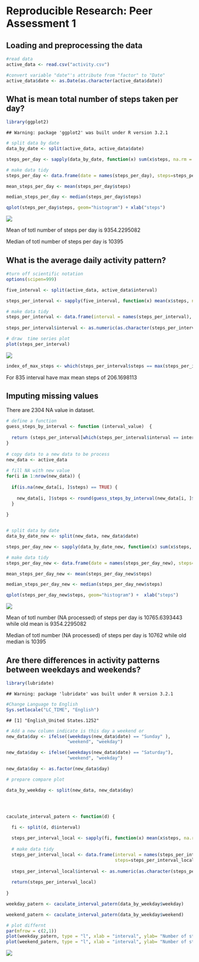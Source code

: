 # Reproducible Research: Peer Assessment 1


## Loading and preprocessing the data


```r
#read data
active_data <- read.csv("activity.csv")

#convert variable "date"'s attribute from "factor" to "Date"
active_data$date <- as.Date(as.character(active_data$date))
```

## What is mean total number of steps taken per day?


```r
library(ggplot2)
```

```
## Warning: package 'ggplot2' was built under R version 3.2.1
```

```r
# split data by date
data_by_date <- split(active_data, active_data$date)

steps_per_day <- sapply(data_by_date, function(x) sum(x$steps, na.rm = TRUE))

# make data tidy
steps_per_day <- data.frame(date = names(steps_per_day), steps=steps_per_day, row.names = NULL)

mean_steps_per_day <- mean(steps_per_day$steps)

median_steps_per_day <- median(steps_per_day$steps)

qplot(steps_per_day$steps, geom="histogram") + xlab("steps")
```

![](PA1_template_files/figure-html/unnamed-chunk-2-1.png) 

Mean of totl number of steps per day is  9354.2295082

Median of totl number of steps per day is  10395

## What is the average daily activity pattern?


```r
#turn off scientific notation
options(scipen=999)

five_interval <- split(active_data, active_data$interval)

steps_per_interval <- sapply(five_interval, function(x) mean(x$steps, na.rm = TRUE))

# make data tidy
steps_per_interval <- data.frame(interval = names(steps_per_interval), steps=steps_per_interval, row.names = NULL)
 
steps_per_interval$interval <- as.numeric(as.character(steps_per_interval$interval))

# draw  time series plot
plot(steps_per_interval)
```

![](PA1_template_files/figure-html/unnamed-chunk-3-1.png) 

```r
index_of_max_steps <- which(steps_per_interval$steps == max(steps_per_interval$steps))
```

For 835 interval have max mean steps of  206.1698113


## Imputing missing values

There are 2304 NA value in dataset.


```r
# define a function
guess_steps_by_interval <- function (interval_value)  {
  
  return (steps_per_interval[which(steps_per_interval$interval == interval_value), ]$steps)
}
 
# copy data to a new data to be process
new_data <- active_data
 
# fill NA with new value
for(i in 1:nrow(new_data)) {
  
  if(is.na(new_data[i, ]$steps) == TRUE) {
    
    new_data[i, ]$steps <- round(guess_steps_by_interval(new_data[i, ]$interval))
  }
  
}


# split data by date
data_by_date_new <- split(new_data, new_data$date)

steps_per_day_new <- sapply(data_by_date_new, function(x) sum(x$steps, na.rm = TRUE))

# make data tidy
steps_per_day_new <- data.frame(date = names(steps_per_day_new), steps=steps_per_day_new, row.names = NULL)

mean_steps_per_day_new <- mean(steps_per_day_new$steps)

median_steps_per_day_new <- median(steps_per_day_new$steps)

qplot(steps_per_day_new$steps, geom="histogram") +  xlab("steps")
```

![](PA1_template_files/figure-html/unnamed-chunk-4-1.png) 

Mean of totl number (NA processed) of steps per day is  10765.6393443 while old mean is 9354.2295082

Median of totl number (NA processed) of steps per day is  10762 while old median is  10395

## Are there differences in activity patterns between weekdays and weekends?


```r
library(lubridate)
```

```
## Warning: package 'lubridate' was built under R version 3.2.1
```

```r
#Change Language to English
Sys.setlocale("LC_TIME", "English")
```

```
## [1] "English_United States.1252"
```

```r
# Add a new column indicate is this day a weekend or
new_data$day <- ifelse((weekdays(new_data$date) == "Sunday" ), 
                       "weekend", "weekday")

new_data$day <- ifelse((weekdays(new_data$date) == "Saturday"), 
                       "weekend", "weekday")

new_data$day <- as.factor(new_data$day)

# prepare compare plot

data_by_weekday <- split(new_data, new_data$day)




caculate_interval_patern <- function(d) {
  
  fi <- split(d, d$interval)

  steps_per_interval_local <- sapply(fi, function(x) mean(x$steps, na.rm = TRUE))
  
  # make data tidy
  steps_per_interval_local <- data.frame(interval = names(steps_per_interval_local), 
                                         steps=steps_per_interval_local, row.names = NULL)
   
  steps_per_interval_local$interval <- as.numeric(as.character(steps_per_interval_local$interval))
  
  return(steps_per_interval_local)
  
}

weekday_patern <- caculate_interval_patern(data_by_weekday$weekday)

weekend_patern <- caculate_interval_patern(data_by_weekday$weekend)

# plot differnt
par(mfrow = c(2,1))
plot(weekday_patern, type = "l", xlab = "interval", ylab= "Number of steps", main = "weekday")
plot(weekend_patern, type = "l", xlab = "interval", ylab= "Number of steps", main = "weekend")
```

![](PA1_template_files/figure-html/unnamed-chunk-5-1.png) 







